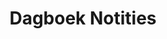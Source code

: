 ---
title: "Dagboek Notities"
slug: "dagboek-notities"
description: ""
type: "intern"
members:
    - name: "Gert-Jan De Baets"
      direction: "Cross-Media Ontwerp"
      subdirection: "Photo Design"
      disk: "2e Schijf"
thumbnail:
    url: "thumb_800x400.png"
    alt: ""
    height: 1
    width: 2
    text-color: "333333"
    background-color: "333333"
media:
    - url: "1.png"
      type: "image"
    - url: "2.png"
      type: "image"
    - url: "3.png"
      type: "image"
    - url: "4.png"
      type: "image"
    - url: "5.png"
      type: "image"
    - url: "6.png"
      type: "image"
    - url: "7.png"
      type: "image"
    - url: "8.png"
      type: "image"
    - url: "9.png"
      type: "image"
    - url: "10.png"
      type: "image"
    - url: "11.png"
      type: "image"
    - url: "12.png"
      type: "image"
    - url: "13.png"
      type: "image"
    - url: "14.png"
      type: "image"
    - url: "15.png"
      type: "image"
    - url: "16.png"
      type: "image"
    - url: "16.png"
      type: "image"
    - url: "17.png"
      type: "image"
    - url: "18.png"
      type: "image"
    - url: "19.png"
      type: "image"
    - url: "20.png"
      type: "image"
created: 20/01/2017
order: 3
---